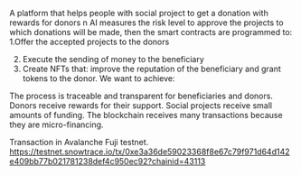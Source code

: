 A platform that helps people with social project to get a donation with rewards for donors
n AI measures the risk level to approve the projects to which donations will be made, then the smart contracts are programmed to:
1.Offer the accepted projects to the donors

2. Execute the sending of money to the beneficiary
3. Create NFTs that: improve the reputation of the beneficiary and grant tokens to the donor.
   We want to achieve:
   
The process is traceable and transparent for beneficiaries and donors.
Donors receive rewards for their support.
Social projects receive small amounts of funding.
The blockchain receives many transactions because they are micro-financing.

Transaction in Avalanche  Fuji testnet.
https://testnet.snowtrace.io/tx/0xe3a36de59023368f8e67c79f971d64d142e409bb77b021781238def4c950ec92?chainid=43113
